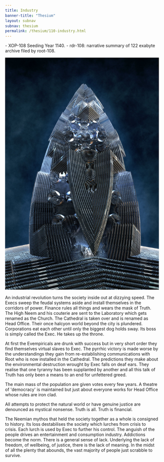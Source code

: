 ```yaml
---
title: Industry
banner-title: "Thesium" 
layout: subnav 
subnav: thesium 
permalink: /thesium/110-industry.html
---
```


<div class="data">
- XOP-108 Seeding Year 1140.
- rdr-108: narrative summary of 122 exabyte archive filed by root-108.  
</div>


![Pinski's place - monument - capn-damo deviantart.com](/assets/images/Thesium/pinski-monument.jpg)

An industrial revolution turns the society inside out at dizzying speed. The
Execs sweep the feudal systems aside and install themselves in the corridors of
power. Finance rules all things and wears the mask of Truth. The High Neem and
his couterie are sent to the Laboratory which gets renamed as the Church. The
Cathedral is taken over and is renamed as Head Office. Their once halcyon world
beyond the city is plundered. Corporations eat each other until only the
biggest dog holds sway. Its boss is simply called the Exec. He takes up the
throne.

At first the Evempiricals are drunk with success but in very short order they
find themselves virtual slaves to Exec. The pyrrhic victory is made worse by
the understandings they gain from re-establishing communications with Root who
is now installed in the Cathedral. The predictions they make about the
environmental destruction wrought by Exec falls on deaf ears. They realise that
one tyranny has been supplanted by another and all this talk of Truth has only
been a means to an end for unfettered greed.

The main mass of the population are given votes every few years. A theatre of
'democracy' is maintained but just about everyone works for Head Office whose
rules are iron clad.

All attempts to protect the natural world or have genuine justice are denounced
as mystical nonsense. Truth is all. Truth is financial.

The Neemian mythos that held the society together as a whole is consigned to
history. Its loss destabilises the society which lurches from crisis to crisis.
Each lurch is used by Exec to further his control. The anguish of the people
drives an entertainment and consumption industry. Addictions become the norm.
There is a general sense of lack. Underlying the lack of freedom, of wellbeing,
of justice, there is the lack of meaning. In the midst of all the plenty that
abounds, the vast majority of people just scrabble to survive.

